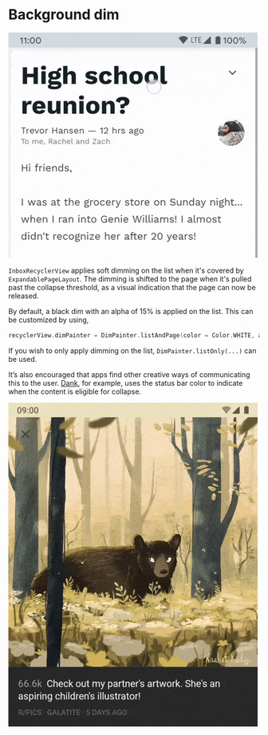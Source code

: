 # Background dim

![dim](images/background_dim.gif)

`InboxRecyclerView` applies soft dimming on the list when it's covered by `ExpandablePageLayout`. The dimming is shifted to the page when it's pulled past the collapse threshold, as a visual indication that the page can now be released.

By default, a black dim with an alpha of 15% is applied on the list. This can be customized by using,

```kotlin
recyclerView.dimPainter = DimPainter.listAndPage(color = Color.WHITE, alpha = 0.65F)
```

If you wish to only apply dimming on the list, `DimPainter.listOnly(...)` can be used.

It’s also encouraged that apps find other creative ways of communicating this to the user. [Dank](https://saket.me/dank), for example, uses the status bar color to indicate when the content is eligible for collapse.

![](images/status_bar_tint.gif)
